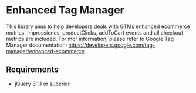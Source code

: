 # Enhanced Tag Manager

This library aims to help developers deals with GTMs enhanced ecommerce metrics. Impressiones, productClicks, addToCart events and all checkout metrics are included. For mor information, please refer to Google Tag Manager documentation: https://developers.google.com/tag-manager/enhanced-ecommerce

## Requirements
* jQuery 3.1.1 or superior

